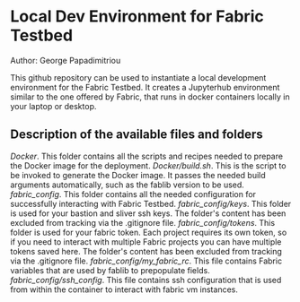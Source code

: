 # Local Dev Environment for Fabric Testbed

Author: George Papadimitriou

This github repository can be used to instantiate a local development environment for the Fabric Testbed. It creates a Jupyterhub environment similar to the one offered by Fabric, that runs in docker containers locally in your laptop or desktop.

## Description of the available files and folders

_Docker_. This folder contains all the scripts and recipes needed to prepare the Docker image for the deployment.
_Docker/build.sh_. This is the script to be invoked to generate the Docker image. It passes the needed build arguments automatically, such as the fablib version to be used.
_fabric\_config_. This folder contains all the needed configuration for successfully interacting with Fabric Testbed.
_fabric\_config/keys_. This folder is used for your bastion and sliver ssh keys. The folder's content has been excluded from tracking via the .gitignore file.
_fabric\_config/tokens_. This folder is used for your fabric token. Each project requires its own token, so if you need to interact with multiple Fabric projects you can have multiple tokens saved here. The folder's content has been excluded from tracking via the .gitignore file.
_fabric\_config/my\_fabric\_rc_. This file contains Fabric variables that are used by fablib to prepopulate fields.
_fabric\_config/ssh\_config_. This file contains ssh configuration that is used from within the container to interact with fabric vm instances.
